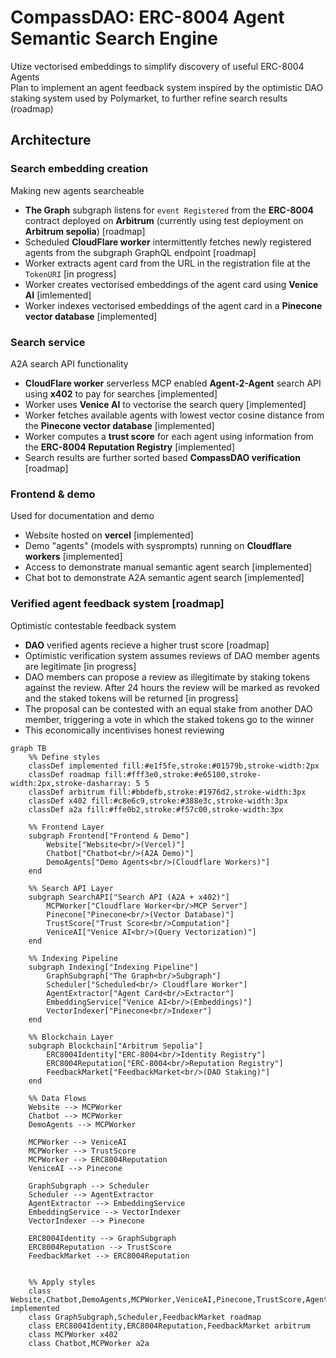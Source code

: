 # CompassDAO: ERC-8004 Agent Semantic Search Engine
Utize vectorised embeddings to simplify discovery of useful ERC-8004 Agents <br>
Plan to implement an agent feedback system inspired by the optimistic DAO staking system used by Polymarket, to further refine search results (roadmap)

## Architecture
### Search embedding creation
Making new agents searcheable
- **The Graph** subgraph listens for ```event Registered``` from the **ERC-8004** contract deployed on **Arbitrum** (currently using test deployment on **Arbitrum sepolia**) [roadmap]
- Scheduled **CloudFlare worker** intermittently fetches newly registered agents from the subgraph GraphQL endpoint [roadmap]
- Worker extracts agent card from the URL in the registration file at the ```TokenURI``` [in progress]
- Worker creates vectorised embeddings of the agent card using **Venice AI** [imlemented]
- Worker indexes vectorised embeddings of the agent card in a **Pinecone vector database** [implemented]

### Search service
A2A search API functionality 
- **CloudFlare worker** serverless MCP enabled **Agent-2-Agent** search API using **x402** to pay for searches [implemented]
- Worker uses **Venice AI** to vectorise the search query [implemented]
- Worker fetches available agents with lowest vector cosine distance from the **Pinecone vector database** [implemented]
- Worker computes a **trust score** for each agent using information from the **ERC-8004 Reputation Registry** [implemented]
- Search results are further sorted based **CompassDAO verification** [roadmap]

### Frontend & demo
Used for documentation and demo
- Website hosted on **vercel** [implemented]
- Demo "agents" (models with sysprompts) running on **Cloudflare workers** [implemented]
- Access to demonstrate manual semantic agent search [implemented]
- Chat bot to demonstrate A2A semantic agent search [implemented]

### Verified agent feedback system [roadmap]
Optimistic contestable feedback system
- **DAO** verified agents recieve a higher trust score [roadmap]
- Optimistic verification system assumes reviews of DAO member agents are legitimate [in progress]
- DAO members can propose a review as illegitimate by staking tokens against the review. After 24 hours the review will be marked as revoked and the staked tokens will be returned [in progress]
- The proposal can be contested with an equal stake from another DAO member, triggering a vote in which the staked tokens go to the winner
- This economically incentivises honest reviewing

``` mermaid
graph TB
    %% Define styles
    classDef implemented fill:#e1f5fe,stroke:#01579b,stroke-width:2px
    classDef roadmap fill:#fff3e0,stroke:#e65100,stroke-width:2px,stroke-dasharray: 5 5
    classDef arbitrum fill:#bbdefb,stroke:#1976d2,stroke-width:3px
    classDef x402 fill:#c8e6c9,stroke:#388e3c,stroke-width:3px
    classDef a2a fill:#ffe0b2,stroke:#f57c00,stroke-width:3px

    %% Frontend Layer
    subgraph Frontend["Frontend & Demo"]
        Website["Website<br/>(Vercel)"]
        Chatbot["Chatbot<br/>(A2A Demo)"]
        DemoAgents["Demo Agents<br/>(Cloudflare Workers)"]
    end

    %% Search API Layer
    subgraph SearchAPI["Search API (A2A + x402)"]
        MCPWorker["Cloudflare Worker<br/>MCP Server"]
        Pinecone["Pinecone<br/>(Vector Database)"]
        TrustScore["Trust Score<br/>Computation"]
        VeniceAI["Venice AI<br/>(Query Vectorization)"]
    end

    %% Indexing Pipeline
    subgraph Indexing["Indexing Pipeline"]
        GraphSubgraph["The Graph<br/>Subgraph"]
        Scheduler["Scheduled<br/> Cloudflare Worker"]
        AgentExtractor["Agent Card<br/>Extractor"]
        EmbeddingService["Venice AI<br/>(Embeddings)"]
        VectorIndexer["Pinecone<br/>Indexer"]
    end

    %% Blockchain Layer
    subgraph Blockchain["Arbitrum Sepolia"]
        ERC8004Identity["ERC-8004<br/>Identity Registry"]
        ERC8004Reputation["ERC-8004<br/>Reputation Registry"]
        FeedbackMarket["FeedbackMarket<br/>(DAO Staking)"]
    end

    %% Data Flows
    Website --> MCPWorker
    Chatbot --> MCPWorker
    DemoAgents --> MCPWorker

    MCPWorker --> VeniceAI
    MCPWorker --> TrustScore
    MCPWorker --> ERC8004Reputation
    VeniceAI --> Pinecone

    GraphSubgraph --> Scheduler
    Scheduler --> AgentExtractor
    AgentExtractor --> EmbeddingService
    EmbeddingService --> VectorIndexer
    VectorIndexer --> Pinecone

    ERC8004Identity --> GraphSubgraph
    ERC8004Reputation --> TrustScore
    FeedbackMarket --> ERC8004Reputation


    %% Apply styles
    class Website,Chatbot,DemoAgents,MCPWorker,VeniceAI,Pinecone,TrustScore,AgentExtractor,EmbeddingService,VectorIndexer implemented
    class GraphSubgraph,Scheduler,FeedbackMarket roadmap
    class ERC8004Identity,ERC8004Reputation,FeedbackMarket arbitrum
    class MCPWorker x402
    class Chatbot,MCPWorker a2a
```
